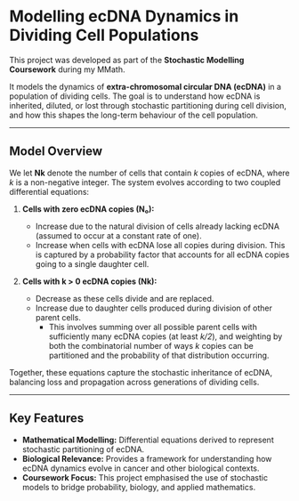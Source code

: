# Modelling ecDNA Dynamics in Dividing Cell Populations

This project was developed as part of the **Stochastic Modelling Coursework** during my MMath.  

It models the dynamics of **extra-chromosomal circular DNA (ecDNA)** in a population of dividing cells. The goal is to understand how ecDNA is inherited, diluted, or lost through stochastic partitioning during cell division, and how this shapes the long-term behaviour of the cell population.

---

## Model Overview

We let **Nk** denote the number of cells that contain *k* copies of ecDNA, where *k* is a non-negative integer. The system evolves according to two coupled differential equations:

1. **Cells with zero ecDNA copies (N₀):**  
   - Increase due to the natural division of cells already lacking ecDNA (assumed to occur at a constant rate of one).  
   - Increase when cells with ecDNA lose all copies during division. This is captured by a probability factor that accounts for all ecDNA copies going to a single daughter cell.  

2. **Cells with k > 0 ecDNA copies (Nk):**  
   - Decrease as these cells divide and are replaced.  
   - Increase due to daughter cells produced during division of other parent cells.  
     - This involves summing over all possible parent cells with sufficiently many ecDNA copies (at least *k/2*), and weighting by both the combinatorial number of ways *k* copies can be partitioned and the probability of that distribution occurring.  

Together, these equations capture the stochastic inheritance of ecDNA, balancing loss and propagation across generations of dividing cells.

---

## Key Features
- **Mathematical Modelling:** Differential equations derived to represent stochastic partitioning of ecDNA.  
- **Biological Relevance:** Provides a framework for understanding how ecDNA dynamics evolve in cancer and other biological contexts.  
- **Coursework Focus:** This project emphasised the use of stochastic models to bridge probability, biology, and applied mathematics.  
 

